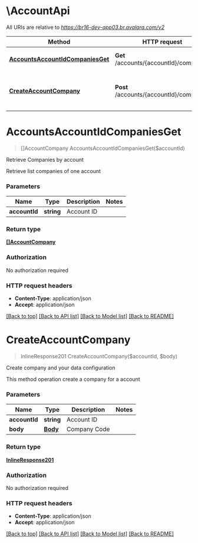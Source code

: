 # \AccountApi

All URIs are relative to *https://br16-dev-app03.br.avalara.com/v2*

Method | HTTP request | Description
------------- | ------------- | -------------
[**AccountsAccountIdCompaniesGet**](AccountApi.md#AccountsAccountIdCompaniesGet) | **Get** /accounts/{accountId}/companies | Retrieve Companies by account
[**CreateAccountCompany**](AccountApi.md#CreateAccountCompany) | **Post** /accounts/{accountId}/companies | Create company and your data configuration


# **AccountsAccountIdCompaniesGet**
> []AccountCompany AccountsAccountIdCompaniesGet($accountId)

Retrieve Companies by account

Retrieve list companies of one account


### Parameters

Name | Type | Description  | Notes
------------- | ------------- | ------------- | -------------
 **accountId** | **string**| Account ID | 

### Return type

[**[]AccountCompany**](AccountCompany.md)

### Authorization

No authorization required

### HTTP request headers

 - **Content-Type**: application/json
 - **Accept**: application/json

[[Back to top]](#) [[Back to API list]](../README.md#documentation-for-api-endpoints) [[Back to Model list]](../README.md#documentation-for-models) [[Back to README]](../README.md)

# **CreateAccountCompany**
> InlineResponse201 CreateAccountCompany($accountId, $body)

Create company and your data configuration

This method operation create a company for a account 


### Parameters

Name | Type | Description  | Notes
------------- | ------------- | ------------- | -------------
 **accountId** | **string**| Account ID | 
 **body** | [**Body**](Body.md)| Company Code | 

### Return type

[**InlineResponse201**](inline_response_201.md)

### Authorization

No authorization required

### HTTP request headers

 - **Content-Type**: application/json
 - **Accept**: application/json

[[Back to top]](#) [[Back to API list]](../README.md#documentation-for-api-endpoints) [[Back to Model list]](../README.md#documentation-for-models) [[Back to README]](../README.md)

